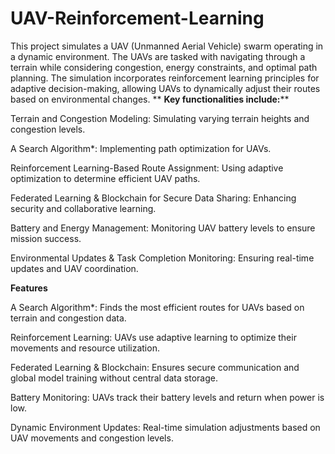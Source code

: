 # UAV-Reinforcement-Learning
This project simulates a UAV (Unmanned Aerial Vehicle) swarm operating in a dynamic environment. The UAVs are tasked with navigating through a terrain while considering congestion, energy constraints, and optimal path planning. The simulation incorporates reinforcement learning principles for adaptive decision-making, allowing UAVs to dynamically adjust their routes based on environmental changes.
**
**Key functionalities include:****

Terrain and Congestion Modeling: Simulating varying terrain heights and congestion levels.

A Search Algorithm*: Implementing path optimization for UAVs.

Reinforcement Learning-Based Route Assignment: Using adaptive optimization to determine efficient UAV paths.

Federated Learning & Blockchain for Secure Data Sharing: Enhancing security and collaborative learning.

Battery and Energy Management: Monitoring UAV battery levels to ensure mission success.

Environmental Updates & Task Completion Monitoring: Ensuring real-time updates and UAV coordination.

**Features**

A Search Algorithm*: Finds the most efficient routes for UAVs based on terrain and congestion data.

Reinforcement Learning: UAVs use adaptive learning to optimize their movements and resource utilization.

Federated Learning & Blockchain: Ensures secure communication and global model training without central data storage.

Battery Monitoring: UAVs track their battery levels and return when power is low.

Dynamic Environment Updates: Real-time simulation adjustments based on UAV movements and congestion levels.
